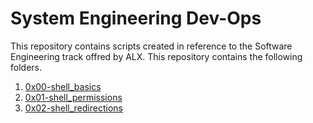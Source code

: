 # System Engineering Dev-Ops #

This repository contains scripts created in reference to the Software Engineering track offred by ALX.
This repository contains the following folders.
1. [0x00-shell_basics](https://github.com/Nicole2512/alx-system_engineering-devops/tree/master/0x00-shell_basics") 
2. [0x01-shell_permissions](https://github.com/Nicole2512/alx-system_engineering-devops/tree/master/0x01-shell_permissions)
3. [0x02-shell_redirections](https://github.com/Nicole2512/alx-system_engineering-devops/tree/master/0x02-shell_redirections)

